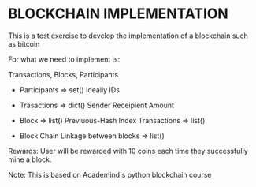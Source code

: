 BLOCKCHAIN IMPLEMENTATION
=========================
This is a test exercise to develop the implementation of a blockchain such as bitcoin

For what we need to implement is: 

Transactions, Blocks, Participants

- Participants => set()
  Ideally IDs

- Trasactions => dict()
  Sender
  Receipient
  Amount

- Block  => list()
  Previuous-Hash 
  Index
  Transactions  => list()

- Block Chain 
  Linkage between blocks => list()

Rewards: 
  User will be rewarded with 10 coins each time they successfully mine a block.

Note:
  This is based on Academind's python blockchain course